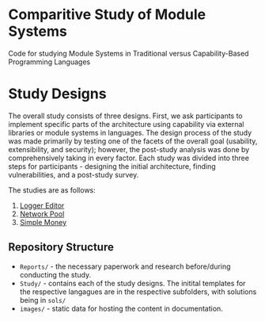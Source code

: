 # Comparitive Study of Module Systems

Code for studying Module Systems in Traditional versus Capability-Based Programming Languages

# Study Designs

The overall study consists of three designs. First, we ask participants to implement specific parts of the architecture using capability via external libraries or module systems
in languages. The design process of the study was made primarily by testing one of the facets of the overall goal (usability, extensibility, and security); however, the post-study
analysis was done by comprehensively taking in every factor. Each study was divided into three steps for participants - designing the initial architecture, finding vulnerabilities, and a post-study survey.

The studies are as follows:

1. [Logger Editor](Study/Logger-Editor)
2. [Network Pool](Study/Network-Pool)
3. [Simple Money](Study/Simple-Money)

## Repository Structure

- `Reports/` - the necessary paperwork and research before/during conducting the study.
- `Study/` - contains each of the study designs. The initital templates for the respective langagues are in the respective subfolders, with solutions being in `sols/`
- `images/` - static data for hosting the content in documentation.
